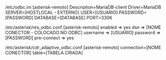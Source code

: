 
/etc/odbc.ini
[asterisk-remoto]
Description=MariaDB-client
Driver=MariaDB
SERVER=[HOSTLOCAL - EXTERNO]
USER=[USUARIO]
PASSWORD=[PASSWORD]
DATABASE=[DATABASE]
PORT=3306

/etc/asterisk/res_odbc.conf
[asterisk-remoto]
enabled => yes
dsn => [NOME CONECTOR - COLOCADO NO ODBC]
username => [USUARIO]
password => [PASSWORD]
pre-connect => yes

/etc/asterisk/cdr_adaptive_odbc.conf
[asterisk-remoto]
connection=[NOME CONECTOR]
table=[TABELA CRIADA]
 